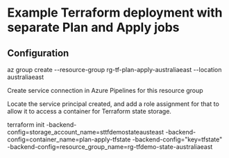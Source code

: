 # Example Terraform deployment with separate Plan and Apply jobs

## Configuration

az group create --resource-group rg-tf-plan-apply-australiaeast --location australiaeast

Create service connection in Azure Pipelines for this resource group

Locate the service principal created, and add a role assignment for that to allow it to access a container for Terraform state storage.

terraform init -backend-config=storage_account_name=sttfdemostateausteast -backend-config=container_name=plan-apply-tfstate -backend-config="key=tfstate" -backend-config=resource_group_name=rg-tfdemo-state-australiaeast
